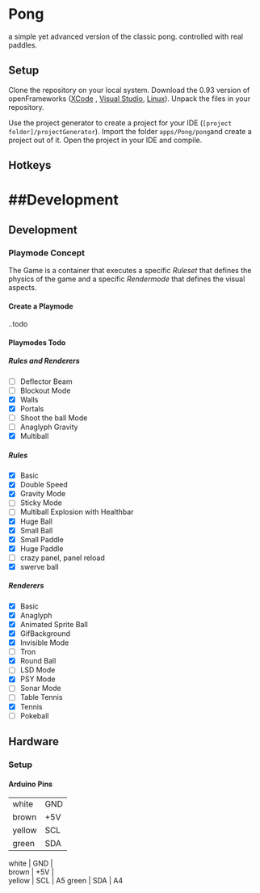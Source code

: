 # Pong
a simple yet advanced version of the classic pong. controlled with real paddles.

## Setup

Clone the repository on your local system. Download the 0.93 version of openFrameworks ([XCode](http://openframeworks.cc/versions/v0.9.3/of_v0.9.3_osx_release.zip) , [Visual Studio](http://openframeworks.cc/versions/v0.9.3/of_v0.9.3_vs_release.zip), [Linux](http://openframeworks.cc/versions/v0.9.3/of_v0.9.3_linux64_release.tar.gz)). Unpack the files in your repository.

Use the project generator to create a project for your IDE (```[project folder]/projectGenerator```). Import the folder ```apps/Pong/pong```and create a project out of it. Open the project in your IDE and compile.

## Hotkeys


##Development
=======
## Development


### Playmode Concept
The Game is a container that executes a specific *Ruleset* that defines the physics of the game and a specific *Rendermode* that defines the visual aspects.

#### Create a Playmode
..todo

#### Playmodes Todo

##### Rules and Renderers
- [ ] Deflector Beam
- [ ] Blockout Mode
- [x] Walls
- [x] Portals
- [ ] Shoot the ball Mode
- [ ] Anaglyph Gravity
- [x] Multiball 

##### Rules
- [x] Basic 
- [x] Double Speed 
- [x] Gravity Mode
- [ ] Sticky Mode
- [ ] Multiball Explosion with Healthbar
- [x] Huge Ball
- [x] Small Ball 
- [x] Small Paddle
- [x] Huge Paddle 
- [ ] crazy panel, panel reload
- [x] swerve ball

##### Renderers
- [x] Basic
- [x] Anaglyph
- [x] Animated Sprite Ball
- [x] GifBackground
- [x] Invisible Mode
- [ ] Tron
- [x] Round Ball
- [ ] LSD Mode
- [x] PSY Mode
- [ ] Sonar Mode
- [ ] Table Tennis
- [x] Tennis
- [ ] Pokeball

## Hardware

### Setup

#### Arduino Pins
|   |   |
|---|---|
| white  |  GND |
| brown  |  +5V |
| yellow  |  SCL |
| green  |  SDA |

white     | GND  | 	       
brown     | +5V	|	
yellow    | SCL | A5 
green 	| SDA | A4 	

